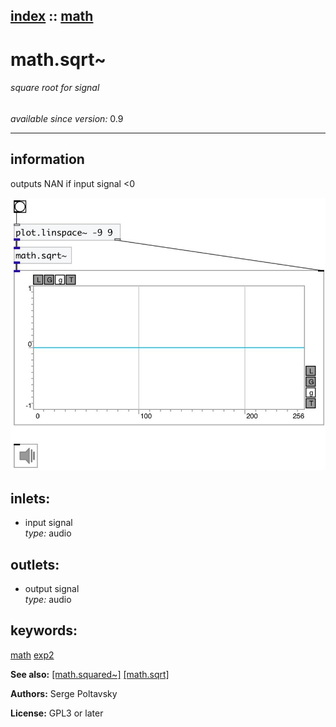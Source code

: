 [index](index.html) :: [math](category_math.html)
---

# math.sqrt~

###### square root for signal

*available since version:* 0.9

---


## information
outputs NAN if input signal &lt;0



[![example](../examples/img/math.sqrt~.jpg)](../examples/pd/math.sqrt~.pd)









## inlets:

* input signal<br>
_type:_ audio



## outlets:

* output signal<br>
_type:_ audio



## keywords:

[math](keywords/math.html)
[exp2](keywords/exp2.html)



**See also:**
[\[math.squared~\]](math.squared~.html)
[\[math.sqrt\]](math.sqrt.html)




**Authors:** Serge Poltavsky




**License:** GPL3 or later





